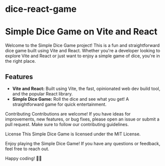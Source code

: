 # dice-react-game
# Simple Dice Game on Vite and React

Welcome to the Simple Dice Game project! This is a fun and straightforward dice game built using Vite and React. Whether you're a developer looking to explore Vite and React or just want to enjoy a simple game of dice, you're in the right place.

## Features

- **Vite and React:** Built using Vite, the fast, opinionated web dev build tool, and the popular React library.
- **Simple Dice Game:** Roll the dice and see what you get! A straightforward game for quick entertainment.

Contributing
Contributions are welcome! If you have ideas for improvements, new features, or bug fixes, please open an issue or submit a pull request. Make sure to follow our contributing guidelines.

License
This Simple Dice Game is licensed under the MIT License.

Enjoy playing the Simple Dice Game! If you have any questions or feedback, feel free to reach out.

Happy coding! 🎲✨
